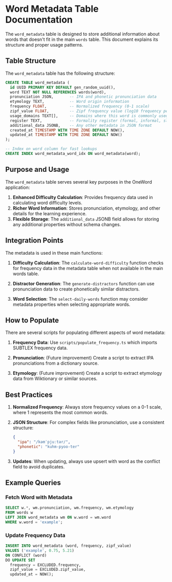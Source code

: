 # Word Metadata Table Documentation

The `word_metadata` table is designed to store additional information about words that doesn't fit in the main `words` table. This document explains its structure and proper usage patterns.

## Table Structure

The `word_metadata` table has the following structure:

```sql
CREATE TABLE word_metadata (
  id UUID PRIMARY KEY DEFAULT gen_random_uuid(),
  word TEXT NOT NULL REFERENCES words(word),
  pronunciation JSON,       -- IPA and phonetic pronunciation data
  etymology TEXT,           -- Word origin information
  frequency FLOAT,          -- Normalized frequency (0-1 scale)
  zipf_value FLOAT,         -- Zipf frequency value (log10 frequency per billion + 3)
  usage_domains TEXT[],     -- Domains where this word is commonly used
  register TEXT,            -- Formality register (formal, informal, slang, etc.)
  additional_data JSONB,    -- Any other metadata in JSON format
  created_at TIMESTAMP WITH TIME ZONE DEFAULT NOW(),
  updated_at TIMESTAMP WITH TIME ZONE DEFAULT NOW()
);

-- Index on word column for fast lookups
CREATE INDEX word_metadata_word_idx ON word_metadata(word);
```

## Purpose and Usage

The `word_metadata` table serves several key purposes in the OneWord application:

1. **Enhanced Difficulty Calculation**: Provides frequency data used in calculating word difficulty levels.
2. **Richer Word Information**: Stores pronunciation, etymology, and other details for the learning experience.
3. **Flexible Storage**: The `additional_data` JSONB field allows for storing any additional properties without schema changes.

## Integration Points

The metadata is used in these main functions:

1. **Difficulty Calculation**: The `calculate-word-difficulty` function checks for frequency data in the metadata table when not available in the main words table.

2. **Distractor Generation**: The `generate-distractors` function can use pronunciation data to create phonetically similar distractors.

3. **Word Selection**: The `select-daily-words` function may consider metadata properties when selecting appropriate words.

## How to Populate

There are several scripts for populating different aspects of word metadata:

1. **Frequency Data**: Use `scripts/populate_frequency.ts` which imports SUBTLEX frequency data.

2. **Pronunciation**: (Future improvement) Create a script to extract IPA pronunciations from a dictionary source.

3. **Etymology**: (Future improvement) Create a script to extract etymology data from Wiktionary or similar sources.

## Best Practices

1. **Normalized Frequency**: Always store frequency values on a 0-1 scale, where 1 represents the most common words.

2. **JSON Structure**: For complex fields like pronunciation, use a consistent structure:
   ```json
   {
     "ipa": "/kəmˈpjuːtər/",
     "phonetic": "kuhm-pyoo-ter"
   }
   ```

3. **Updates**: When updating, always use upsert with word as the conflict field to avoid duplicates.

## Example Queries

### Fetch Word with Metadata

```sql
SELECT w.*, wm.pronunciation, wm.frequency, wm.etymology
FROM words w
LEFT JOIN word_metadata wm ON w.word = wm.word
WHERE w.word = 'example';
```

### Update Frequency Data

```sql
INSERT INTO word_metadata (word, frequency, zipf_value)
VALUES ('example', 0.75, 5.21)
ON CONFLICT (word) 
DO UPDATE SET 
  frequency = EXCLUDED.frequency, 
  zipf_value = EXCLUDED.zipf_value,
  updated_at = NOW();
``` 